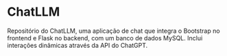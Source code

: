 # ChatLLM
Repositório do ChatLLM, uma aplicação de chat que integra o Bootstrap no frontend e Flask no backend, com um banco de dados MySQL. Inclui interações dinâmicas através da API do ChatGPT.
